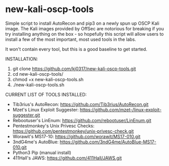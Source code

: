 # new-kali-oscp-tools
Simple script to install AutoRecon and pip3 on a newly spun up OSCP Kali image. The Kali images provided by OffSec are notorious for breaking if you try installing anything on the box - so hopefully this script will allow users to install a few of the most important, most used tools in the labs.

It won't contain every tool, but this is a good baseline to get started.

INSTALLATION:  
1. git clone https://github.com/kj0317/new-kali-oscp-tools.git
2. cd new-kali-oscp-tools/
3. chmod +x new-kali-oscp-tools.sh  
4. ./new-kali-oscp-tools.sh

CURRENT LIST OF TOOLS INSTALLED:
- Tib3rius's AutoRecon: https://github.com/Tib3rius/AutoRecon.git
- Mzet's Linux Exploit Suggester: https://github.com/mzet-/linux-exploit-suggester.git
- Rebootuser's LinEnum: https://github.com/rebootuser/LinEnum.git
- Pentestmonkey's Unix Privesc Checks: https://github.com/pentestmonkey/unix-privesc-check.git
- Worawit's MS17-10: https://github.com/worawit/MS17-010.git
- 3ndG4me's AutoBlue: https://github.com/3ndG4me/AutoBlue-MS17-010.git
- Python3 Pip (manual install)
- 411Hall's JAWS: https://github.com/411Hall/JAWS.git
